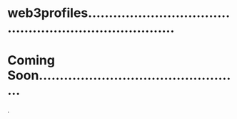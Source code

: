 # web3profiles..........................................................................
# Coming Soon.................................................
.
